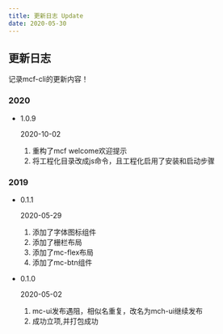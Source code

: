 ```yaml
---
title: 更新日志 Update
date: 2020-05-30
---
```


## 更新日志

记录mcf-cli的更新内容！

### 2020
<ul class="update-wrap">
    <li class="update-box">
        <div class="update-head">
            <p class="head-left">
                1.0.9
            </p>
            <p class="head-right">
                2020-10-02
            </p>
        </div>
        <ol class="update-body">
            <li>重构了mcf welcome欢迎提示</li>
            <li>将工程化目录改成js命令，且工程化启用了安装和启动步骤</li>
        </ol>
    </li>
</ul>

###  2019

<ul class="update-wrap">
    <li class="update-box">
        <div class="update-head">
            <p class="head-left">
                0.1.1
            </p>
            <p class="head-right">
                2020-05-29
            </p>
        </div>
        <ol class="update-body">
            <li>添加了字体图标组件</li>
            <li>添加了栅栏布局</li>
            <li>添加了mc-flex布局</li>
            <li>添加了mc-btn组件</li>
        </ol>
    </li>
    <li class="update-box">
        <div class="update-head">
            <p class="head-left">
                0.1.0
            </p>
            <p class="head-right">
                2020-05-02
            </p>
        </div>
        <ol class="update-body">
            <li>mc-ui发布遇阻，相似名重复，改名为mch-ui继续发布</li>
            <li>成功立项,并打包成功</li>
        </ol>
    </li>
</ul>